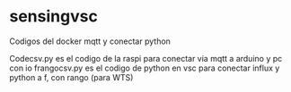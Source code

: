 # sensingvsc
Codigos del docker mqtt y conectar python

Codecsv.py es el codigo de la raspi para conectar via mqtt a arduino y pc con io
frangocsv.py es el codigo de python en vsc para conectar influx y python a f, con rango (para WTS)
